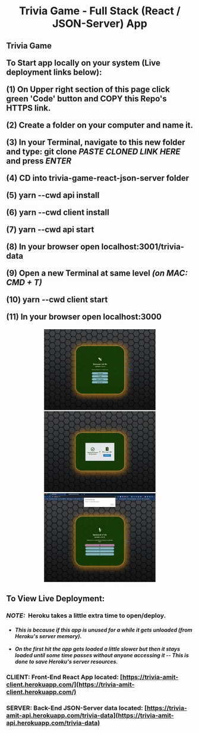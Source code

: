 
<h1 align="center"><b>Trivia Game</b> - Full Stack (React / JSON-Server) App</h1>

<h2>
  <b>Trivia Game</b>

  To Start app locally on your system (Live deployment links below):

  (1) On Upper right section of this page click green 'Code' button and COPY this Repo's HTTPS link.

  (2) Create a folder on your computer and name it.

  (3) In your Terminal, navigate to this new folder and type: git clone *PASTE CLONED LINK HERE* and press *ENTER*

  (4) CD into **trivia-game-react-json-server folder**

  (5) yarn --cwd api install           

  (6) yarn --cwd client install

  (7) yarn --cwd api start

  (8) In your browser open localhost:300**1**/trivia-data

  (9) Open a new Terminal at same level *(on MAC: CMD + T)*

  (10) yarn --cwd client start

  (11) In your browser open localhost:300**0**
</h2>

<p align="center">
  <img src="/client/public/images/main-page.png" width="300" title="hover text">
  <img src="/client/public/images/score-restart-page.png" width="300" title="hover text">
  <img src="/client/public/images/correct-answer-popup.png" width="300" title="hover text">
</p>

<h2>To View Live Deployment:</h2>

<h3><em>NOTE:</em> &nbsp;Heroku takes a little extra time to open/deploy.</h3>

<h5>
<ul>
  <li>This is because if this app is unused for a while it gets unloaded (from Heroku's server memory).</li>
  <br/>
  <li>On the first hit the app gets loaded a little slower but then it stays loaded until some time passes without anyone accessing it -- This is done to save Heroku's server resources. </li>
</ul>
</h5>

### CLIENT: Front-End React App located: [https://trivia-amit-client.herokuapp.com/](https://trivia-amit-client.herokuapp.com/)

### SERVER: Back-End JSON-Server data located: [https://trivia-amit-api.herokuapp.com/trivia-data](https://trivia-amit-api.herokuapp.com/trivia-data)
